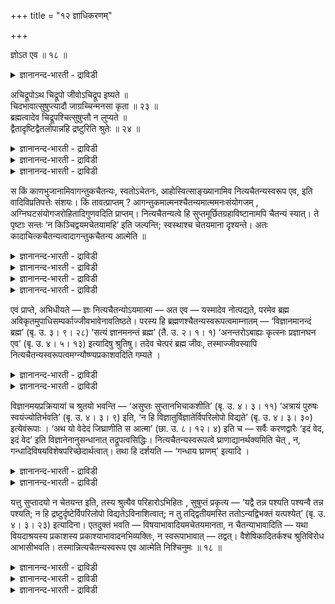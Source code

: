 +++
title = "१२ ज्ञाधिकरणम्"

+++

ज्ञोऽत एव ॥ १८ ॥  
<details><summary>ज्ञानानन्द-भारती - द्राविडी</summary>

ञोअद एव ॥ १८ ॥
</details>

अचिद्रूपोऽथ चिद्रूपो जीवोऽचिद्रूप इष्यते ॥  
चिदभावात्सुषुप्त्यादौ जाग्रच्चिन्मनसा कृता ॥ २३ ॥  
ब्रह्मत्वादेव चिद्रूपश्चित्सुषुप्तौ न लुप्यते ॥  
द्वैतादृष्टिद्वैतलोपान्नहि द्रष्टुरिति श्रुतेः ॥ २४ ॥  
<details><summary>ज्ञानानन्द-भारती - द्राविडी</summary>

--वैयासिग न्यायमाला
</details>

<details><summary>ज्ञानानन्द-भारती - द्राविडी</summary>

जीवऩ् सैदऩ्य स्वरूबऩिल्लैया? अल्लदु सैदऩ्यस्वरूबऩा? नल्ल तूक्कम् मुदलाऩदिल्, अऱिवु इल्लाददिऩाल् (जीवऩ्) सैदऩ्य स्वरूबऩ् अल्लवॆऩ्ऱु करुदप्पडुगिऱदु। विऴिप्पु समयत्तिलुळ्ळ अऱिवु मऩसिऩाल् एऱ्पडुगिऱदु।
</details>

<details><summary>ज्ञानानन्द-भारती - द्राविडी</summary>

पिरह्ममागविरुप्पदिऩालेये (जीवऩ्) सैदऩ्य स्वरूबऩ्; नल्ल तूक्कत्तिल् सैदऩ्यम् पोय्विडविल्लै; (अप्पॊऴुदु) इरण्डावदु पार्क्कप्पडामल् इरुप्पदु इरण्डावदु इल्लाददिऩाल्, "पार्प्पवऩुक्कु (इल्लामै) किडैयादल्लवा" ऎऩ्ऱु सुरुदि सॊल्वदाल्।
</details>

स किं काणभुजानामिवागन्तुकचैतन्यः, स्वतोऽचेतनः, आहोस्वित्साङ्ख्यानामिव नित्यचैतन्यस्वरूप एव, इति वादिविप्रतिपत्तेः संशयः। किं तावत्प्राप्तम् ? आगन्तुकमात्मनश्चैतन्यमात्ममनःसंयोगजम् , अग्निघटसंयोगजरोहितादिगुणवदिति प्राप्तम्। नित्यचैतन्यत्वे हि सुप्तमूर्छितग्रहाविष्टानामपि चैतन्यं स्यात्। ते पृष्टाः सन्तः ‘न किञ्चिद्वयमचेतयामहि’ इति जल्पन्ति; स्वस्थाश्च चेतयमाना दृश्यन्ते। अतः कादाचित्कचैतन्यत्वादागन्तुकचैतन्य आत्मेति ॥

<details><summary>ज्ञानानन्द-भारती - द्राविडी</summary>

(जीवऩै सिलर् सित्रूबऩागवुम् सिलर् असित्रूब ऩागवुम् कूऱुवदाल् ऎदु नियायम् ऎऩ्बदैत् तीर्माऩिप् पदऱ्काग विसारम् सॆय्गिऱार्। सुषुप्ति, मूर्च्चै मुदलाऩ निलैगळिल् अऱिवु इल्लाददालुम् जागरावस् तैयिल् मऩदिऩ् सम्बन्दत्ताल् ञाऩम् एऱ्पडुवदालुम् आत्माविल् ऎप्पॊऴुदुम् ञाऩम् इरुप्पदिल्लै। सिल समयम् वन्दुबोय्विडुगिऱदु ऎऩ्ऱु पूर्वबक्षम्।
</details>

<details><summary>ज्ञानानन्द-भारती - द्राविडी</summary>

पिरह्ममे माऱामल् उबादि सम्बन्दत्ताल् जीवऩागत् तोऩ्ऱुवदाग सुरुदिगळ् कूऱुवदाल् पिरह्मम् सैदऩ्य स्वरूबमाऩदाल् जीवऩुम् स्वबावत्तिलेये सैदऩ्य स्वरूबऩ्दाऩ्। सु षुप्ति मुदलाऩ निलै कळिल् सित्पिरगासमिरुन्दालुम् पिरगासप्पडुत्त वेण्डिय विषयङ्गळिल्लाददाल् तॆरियविल्लै सैदऩ्य पिरगासत्तिऱ्कु ऒरुक्कालुम् नासम् किडैयादु। जागरत् तिलुम् विषय वडिवमाऩ मऩोविरुत्तियिल् अबिव्यक् तमाऩ सैदऩ्य पिरगासत्ताल्दाऩ् विषयम् तॆरिगिऱदु। आदलाल् जीवात्मा सित्रूबऩ् ऎऩ्ऱु सित्तान्दम्)।
</details>

<details><summary>ज्ञानानन्द-भारती - द्राविडी</summary>

अवऩ् (जीवऩ्) कणाद मदस्तर्गळुक्कुप्पोल, तऩ् निलैयिल् असेदऩऩ्, पुदिदाय् वरुम् सैदऩ्यत्तै उडैयवऩ् ऎऩ्बदा अल्लदु साङ्गियर्गळुक्कुप्पोल, ऎप्पॊऴुदुम् सैदऩ्यत्तै स्वरूबमाग उडैयवऩ् ऎऩ्बदा, ऎऩ्ऱु वादिगळुक्कुळ् अबिप्रायबेदम् इरुप्प ताल् सन्देहम्।
</details>

<details><summary>ज्ञानानन्द-भारती - द्राविडी</summary>

पूर्वबक्षम्: ऎदु नियायम्? आत्माविऩुडैय सैदऩ्यम् पुदिदाय् वरुवदु, आत्मावुक्कुम्, मऩसिऱ्कुम्, एऱ्पडुम् सेर्क्कैयिऩाल् उण्डागिऱदु। अक्ऩिक्कुम्, कुडत्तिऱ्कुम् एऱ्पडुम् सेर्क्कैयिऩाल् उण्डागिऱ सिवप्पु निऱम् मुदलाऩ कुणङ्गळैप्पोल, ऎऩ्ऱु एऱ्पडुगिऱदु। ऎप्पॊऴुदुम् सैदऩ्यमुळ्ळदाऩाल्, तूङ्गुगिऱवऩ् मूर्च्चैयिलिरुप्पवऩ्। किरहावेस मडैन्दवऩ् इवर्गळुक्कुम् सैदऩ्यम् इरुक्कवेण्डु मल्लवा? केट्कप्पट्टालुम् अवर्गळ् “नाङ्गळ् ऎदैयुम् अऱियविल्लै" ऎऩ्ऱु सॊल्गिऱार्गळ्; तऩ् निलैयिलि रुप्पवर्गळो अऱिबवर्गळाग काणप्पडुगिऱार्गळ्। आगै याल्, सिल वेळैगळिल् मात्तिरम् सैदऩ्यमुळ्ळदाल्, आत्मा पुदिदाग वरुगिऱ सैदऩ्यत्तैयुडैयदु ऎऩ्ऱु।
</details>

एवं प्राप्ते, अभिधीयते — ज्ञः नित्यचैतन्योऽयमात्मा — अत एव — यस्मादेव नोत्पद्यते, परमेव ब्रह्म अविकृतमुपाधिसम्पर्काज्जीवभावेनावतिष्ठते। परस्य हि ब्रह्मणश्चैतन्यस्वरूपत्वमाम्नातम् — ‘विज्ञानमानन्दं ब्रह्म’ (बृ. उ. ३। ९। २८) ‘सत्यं ज्ञानमनन्तं ब्रह्म’ (तै. उ. २। १। १) ‘अनन्तरोऽबाह्यः कृत्स्नः प्रज्ञानघन एव’ (बृ. उ. ४। ५। १३) इत्यादिषु श्रुतिषु। तदेव चेत्परं ब्रह्म जीवः, तस्माज्जीवस्यापि नित्यचैतन्यस्वरूपत्वमग्न्यौष्ण्यप्रकाशवदिति गम्यते ।

<details><summary>ज्ञानानन्द-भारती - द्राविडी</summary>

सित्तान्दम्: इव्विदम् एऱ्पडुम्बोदु सॊल्लप् पडुगिऱदु। इन्द आत्मा ञाऩस्वरूबऩ्, ऎप्पॊऴुदुम् सैदऩ्यमुळ्ळवऩ्, “इदिऩालेये” ऎदिऩालेये उण्डावदिल्लैयो, विगारमडैयाद परबिरह्ममे उबादियिऩ् सेर्क्कैयिऩाल् जीवत्तऩ्मैयुडऩ् इरुक्किऱदो। (अदऩाल्)
</details>

<details><summary>ज्ञानानन्द-भारती - द्राविडी</summary>

परबिरह्मत्तिऱ्कु सैदऩ्य स्वरूबमायिरुक्कुम् तऩ्मै “विक्ञाऩम् आऩन्दम् पिरह्मम्" (पिरुहत्। III।९-२८), 'सत्यम्, ञाऩम् ऎल्लैयऱ्ऱदु पिरह्मम्' (तैत्तिरीय। II। १-१) उळ् अऱ्ऱदु, वॆळियऱ्ऱदु, पूरावा युळ्ळदु, पिरक्ञाऩक्कट्टिये (पिरुहत्। IV।५-१३) ऎऩ्बदु मुदलाऩ सुरुदिगळिल् सॊल्लप्पट्टिरुक्किऱदु पिरसित्तम्। अन्द परबिरह्ममे जीवऩ् ऎऩ्ऱाल्, अदिलिरुन्दु ़ जीवऩुक्कुम्गूड ऎप्पॊऴुदुम् सैदऩ्य स्वरूबमायिरुक्कुम् तऩ्मै, अक्ऩिक्कु उष्णत् तऩ्मै, पिरगासम्बोल, ऎऩ्ऱु अऱियप्पडुगिऱदु।
</details>

विज्ञानमयप्रक्रियायां च श्रुतयो भवन्ति — ‘असुप्तः सुप्तानभिचाकशीति’ (बृ. उ. ४। ३। ११) ‘अत्रायं पुरुषः स्वयंज्योतिर्भवति’ (बृ. उ. ४। ३। ९) इति, ‘न हि विज्ञातुर्विज्ञातेर्विपरिलोपो विद्यते’ (बृ. उ. ४। ३। ३०) इत्येवंरूपाः । ‘अथ यो वेदेदं जिघ्राणीति स आत्मा’ (छा. उ. ८। १२। ४) इति च — सर्वैः करणद्वारैः ‘इदं वेद, इदं वेद’ इति विज्ञानेनानुसन्धानात् तद्रूपत्वसिद्धिः। नित्यचैतन्यस्वरूपत्वे घ्राणाद्यानर्थक्यमिति चेत् , न, गन्धादिविषयविशेषपरिच्छेदार्थत्वात्। तथा हि दर्शयति — ‘गन्धाय घ्राणम्’ इत्यादि ।

<details><summary>ज्ञानानन्द-भारती - द्राविडी</summary>

विक्ञाऩमयऩै (जीवऩै) सॊल्लुम् पिरगरणङ्गळिल् कूड "तूङ्गामलिरुन्दुगॊण्डु तूङ्गु पवैगळै पिरगासप्पडुत्तुगिऱाऩ्" (पिरुहत्।IV३-११), "इङ्गु इन्द पुरुषऩ् स्वयम् ज्योदिसाग इरुक्कि : ऱाऩ्” (पिरुहत्।IV।३-९) ऎऩ्ऱुम्, "अऱिगिऱवऩुडैय अऱिविऱ्कु अऴिवु किडैयादल्लवा” (पिरुहत्।IV।३-३०) ऎऩ्बदु पोल सुरुदिगळ् इरुक्किऩ्ऱऩ। “इऩि, ऎवऩ् इदै मुगरुगिऱेऩ् ऎऩ्ऱु अऱिगिऱाऩो अवऩ् आत्मा” (सान्।VIII।१२-४) ऎऩ्ऱु ऎल्ला इन्दिरियङ्गळ् वऴियाग इदै अऱिगिऱेऩ् इदै अऱिगिऱेऩ् ऎऩ्ऱु अऱिवुडऩ् कूड अऩुसन्दाऩम् वरुवदाल् ञाऩ स्वरूबमागवेयि रुक्कुम् तऩ्मै सित्तिक्किऱदु।
</details>

<details><summary>ज्ञानानन्द-भारती - द्राविडी</summary>

सैदऩ्यम् ऎप्पॊऴुदुमुळ्ळ स्वरूबमायिरुन्दाल् मूक्कु मुदलिय इन्दिरियङ्गळुक्कु पिरयोजऩमिल् लैये? ऎऩ्ऱाल् अप्पडियल्ल। कन्दम् मुदलिय विसेष विषयङ्गळिऩ् विरुत्ति एऱ्पडुवदै पिरयोजऩमायु टैयदाल् अप्पडिये “कन्दत्तिऱ्काग (कन्द विषयमाऩ मऩोविरुत्तिक्काग) मूक्कु" ऎऩ्बदु मुदलियदु काट्टुगिऱदु।
</details>

यत्तु सुप्तादयो न चेतयन्त इति, तस्य श्रुत्यैव परिहारोऽभिहितः , सुषुप्तं प्रकृत्य — ‘यद्वै तन्न पश्यति पश्यन्वै तन्न पश्यति; न हि द्रष्टुर्दृष्टेर्विपरिलोपो विद्यतेऽविनाशित्वात्; न तु तद्द्वितीयमस्ति ततोऽन्यद्विभक्तं यत्पश्येत्’ (बृ. उ. ४। ३। २३) इत्यादिना। एतदुक्तं भवति — विषयाभावादियमचेतयमानता, न चैतन्याभावादिति — यथा वियदाश्रयस्य प्रकाशस्य प्रकाश्याभावादनभिव्यक्तिः, न स्वरूपाभावात् — तद्वत्। वैशेषिकादितर्कश्च श्रुतिविरोध आभासीभवति। तस्मान्नित्यचैतन्यस्वरूप एव आत्मेति निश्चिनुमः ॥ १८ ॥

<details><summary>ज्ञानानन्द-भारती - द्राविडी</summary>

तूङ्गुगिऱवऩ् मुदलाऩवर्गळ् अऱियविल्लैये ऎऩ्ऱु ऎदुवो अदऱ्कु परिहारम् सुरुदियिऩालेये सॊल्लप्पट्टिरुक्किऱदु। नऩ्ऱाग तूङ्गुगिऱवऩैप् पऱ्ऱि ‘अदै पार्क्कविल्लै ऎऩ्बदु ऎदुवो, अदै पार्त्तुक् कॊण्डु ताऩे पार्क्कविल्लै। पार्क्किऱवऩुडैय पार्वैक्कु अऴिवु किडैयादल्लवा? नासमडैयुम् तऩ्मै इल्लाददिऩाल् अवऩैविड वेऱाग पिरिन्ददाग ऎदै पार्प्पाऩो अव्विद अन्द इरण्डावदु वस्तु इल्लैये” (पिरुहत्। V। ३-२३) ऎऩ्बदु मुदलियदाल्।
</details>

<details><summary>ज्ञानानन्द-भारती - द्राविडी</summary>

इदु सॊऩ्ऩदाग आगिऱदु; इन्द अऱियाम लिरुक्कुम् तऩ्मै विषयमिल्लाददिऩाल्, सैदऩ्य मिल्लाददिऩाल् अल्ल, ऎऩ्ऱु। आगासत्तै आसिरयित् तिरुक्किऱ पिरगासत्तिऱ्कु पिरगासिक्कप्पडुवदु इल्लाद तिऩाल् तॆरियामलिरुक्कुम् तऩ्मै, स्वरूबम् इल्लाद तिऩाल् अल्ल, ऎऩ्बदु ऎप्पडियो अदैप्पोल, वैसेषिगर् मुदलाऩवर्गळिऩ् तर्क्कमो सुरुदिक्कु विरोदमायिरुप्पदाल् आबासमाग (वास्तवमिल्ला तदाग) आगि विडुगिऱदु।
</details>

<details><summary>ज्ञानानन्द-भारती - द्राविडी</summary>

आगैयाल् आत्मा ऎप्पॊऴुदुमुळ्ळ सैदऩ्यत्तै स्वरूबमायुडैयवर् ऎऩ्ऱु निच्चयिक्किऱोम्।
</details>

